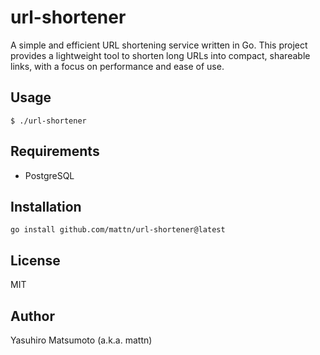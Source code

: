 # url-shortener

A simple and efficient URL shortening service written in Go. This project provides a lightweight tool to shorten long URLs into compact, shareable links, with a focus on performance and ease of use.

## Usage

```
$ ./url-shortener
```

## Requirements

* PostgreSQL

## Installation

```
go install github.com/mattn/url-shortener@latest
```

## License

MIT

## Author

Yasuhiro Matsumoto (a.k.a. mattn)
